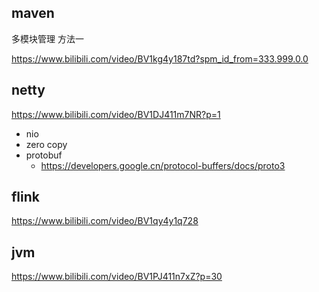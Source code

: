 ## maven
多模块管理 方法一

https://www.bilibili.com/video/BV1kg4y187td?spm_id_from=333.999.0.0

## netty
https://www.bilibili.com/video/BV1DJ411m7NR?p=1
* nio
* zero copy
* protobuf
  * https://developers.google.cn/protocol-buffers/docs/proto3

## flink
https://www.bilibili.com/video/BV1qy4y1q728

## jvm
https://www.bilibili.com/video/BV1PJ411n7xZ?p=30
